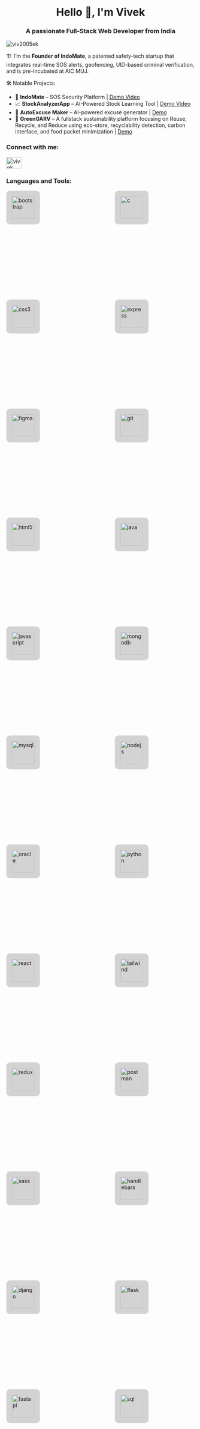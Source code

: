 <h1 align="center">Hello 👋, I'm Vivek</h1>
<h3 align="center">A passionate Full-Stack Web Developer from India</h3>

<p align="left"> 
  <img src="https://komarev.com/ghpvc/?username=viv2005ek&label=Profile%20views&color=0e75b6&style=flat" alt="viv2005ek" /> 
</p>

<!-- Removed the old list of lines (VsecureU, currently learning, contact, etc.) -->

🏗️ I’m the **Founder of IndoMate**, a patented safety-tech startup that integrates real-time SOS alerts, geofencing, UID-based criminal verification, and is pre-incubated at AIC MUJ.

🛠️ Notable Projects:
- 🔐 **IndoMate** – SOS Security Platform | [Demo Video](https://youtu.be/f2-kMNexQRI)
- 📈 **StockAnalyzerApp** – AI-Powered Stock Learning Tool | [Demo Video](https://shorturl.at/vfAu6)
- 🧠 **AutoExcuse Maker** – AI-powered excuse generator | [Demo](https://auto-execuse-generator.netlify.app)
- 🌱 **GreenGARV** – A fullstack sustainability platform focusing on Reuse, Recycle, and Reduce using eco-store, recyclability detection, carbon interface, and food packet minimization | [Demo](https://green-garv-6zuv.vercel.app/)

<h3 align="left">Connect with me:</h3>
<p align="left">
  <a href="https://linkedin.com/in/vivek-kumar-garg-097677280" target="blank">
    <img align="center" src="https://raw.githubusercontent.com/rahuldkjain/github-profile-readme-generator/master/src/images/icons/Social/linked-in-alt.svg" alt="vivek kumar garg" height="30" width="40" />
  </a>
</p>

<h3 align="left">Languages and Tools:</h3>
<p align="left" style="display: flex; flex-wrap: wrap; gap: 200px;">

  <a href="https://getbootstrap.com" target="_blank" rel="noreferrer"> 
    <img src="https://upload.wikimedia.org/wikipedia/commons/thumb/b/b2/Bootstrap_logo.svg/1280px-Bootstrap_logo.svg.png" alt="bootstrap" width="60" height="60" style="background-color: lightgrey; padding: 15px; border-radius: 10px;"/> 
  </a> 
  <a href="https://www.cprogramming.com/" target="_blank" rel="noreferrer"> 
    <img src="https://raw.githubusercontent.com/devicons/devicon/master/icons/c/c-original.svg" alt="c" width="60" height="60" style="background-color: lightgrey; padding: 15px; border-radius: 10px;"/> 
  </a> 
  <a href="https://www.w3schools.com/css/" target="_blank" rel="noreferrer"> 
    <img src="https://raw.githubusercontent.com/devicons/devicon/master/icons/css3/css3-original-wordmark.svg" alt="css3" width="60" height="60" style="background-color: lightgrey; padding: 15px; border-radius: 10px;"/> 
  </a> 
  <a href="https://expressjs.com" target="_blank" rel="noreferrer"> 
    <img src="https://ajeetchaulagain.com/static/7cb4af597964b0911fe71cb2f8148d64/87351/express-js.png" alt="express" width="60" height="60" style="background-color: lightgrey; padding: 15px; border-radius: 10px;"/> 
  </a> 
  <a href="https://www.figma.com/" target="_blank" rel="noreferrer"> 
    <img src="https://www.vectorlogo.zone/logos/figma/figma-icon.svg" alt="figma" width="60" height="60" style="background-color: lightgrey; padding: 15px; border-radius: 10px;"/> 
  </a> 
  <a href="https://git-scm.com/" target="_blank" rel="noreferrer"> 
    <img src="https://www.vectorlogo.zone/logos/git-scm/git-scm-icon.svg" alt="git" width="60" height="60" style="background-color: lightgrey; padding: 15px; border-radius: 10px;"/> 
  </a> 
  <a href="https://www.w3.org/html/" target="_blank" rel="noreferrer"> 
    <img src="https://raw.githubusercontent.com/devicons/devicon/master/icons/html5/html5-original-wordmark.svg" alt="html5" width="60" height="60" style="background-color: lightgrey; padding: 15px; border-radius: 10px;"/> 
  </a> 
  <a href="https://www.java.com" target="_blank" rel="noreferrer"> 
    <img src="https://raw.githubusercontent.com/devicons/devicon/master/icons/java/java-original.svg" alt="java" width="60" height="60" style="background-color: lightgrey; padding: 15px; border-radius: 10px;"/> 
  </a> 
  <a href="https://developer.mozilla.org/en-US/docs/Web/JavaScript" target="_blank" rel="noreferrer"> 
    <img src="https://raw.githubusercontent.com/devicons/devicon/master/icons/javascript/javascript-original.svg" alt="javascript" width="60" height="60" style="background-color: lightgrey; padding: 15px; border-radius: 10px;"/> 
  </a> 

  <a href="https://www.mongodb.com/" target="_blank" rel="noreferrer"> 
    <img src="https://raw.githubusercontent.com/devicons/devicon/master/icons/mongodb/mongodb-original-wordmark.svg" alt="mongodb" width="60" height="60" style="background-color: lightgrey; padding: 15px; border-radius: 10px;"/> 
  </a> 
  <a href="https://www.mysql.com/" target="_blank" rel="noreferrer"> 
    <img src="https://raw.githubusercontent.com/devicons/devicon/master/icons/mysql/mysql-original-wordmark.svg" alt="mysql" width="60" height="60" style="background-color: lightgrey; padding: 15px; border-radius: 10px;"/> 
  </a> 
  <a href="https://nodejs.org" target="_blank" rel="noreferrer"> 
    <img src="https://raw.githubusercontent.com/devicons/devicon/master/icons/nodejs/nodejs-original-wordmark.svg" alt="nodejs" width="60" height="60" style="background-color: lightgrey; padding: 15px; border-radius: 10px;"/> 
  </a> 
  <a href="https://www.oracle.com/" target="_blank" rel="noreferrer"> 
    <img src="https://raw.githubusercontent.com/devicons/devicon/master/icons/oracle/oracle-original.svg" alt="oracle" width="60" height="60" style="background-color: lightgrey; padding: 15px; border-radius: 10px;"/> 
  </a>  
 
  <a href="https://www.python.org" target="_blank" rel="noreferrer"> 
    <img src="https://raw.githubusercontent.com/devicons/devicon/master/icons/python/python-original.svg" alt="python" width="60" height="60" style="background-color: lightgrey; padding: 15px; border-radius: 10px;"/> 
  </a> 
  <a href="https://reactjs.org/" target="_blank" rel="noreferrer"> 
    <img src="https://raw.githubusercontent.com/devicons/devicon/master/icons/react/react-original-wordmark.svg" alt="react" width="60" height="60" style="background-color: lightgrey; padding: 15px; border-radius: 10px;"/> 
  </a> 
<a href="https://tailwindcss.com/" target="_blank" rel="noreferrer"> 
  <img src="https://www.vectorlogo.zone/logos/tailwindcss/tailwindcss-icon.svg" alt="tailwind" width="60" height="60" style="background-color: lightgrey; padding: 15px; border-radius: 10px;" /> 
</a>

<a href="https://redux.js.org/" target="_blank" rel="noreferrer"> 
  <img src="https://raw.githubusercontent.com/devicons/devicon/master/icons/redux/redux-original.svg" alt="redux" width="60" height="60" style="background-color: lightgrey; padding: 15px; border-radius: 10px;" /> 
</a>

<a href="https://www.postman.com/" target="_blank" rel="noreferrer"> 
  <img src="https://www.vectorlogo.zone/logos/getpostman/getpostman-icon.svg" alt="postman" width="60" height="60" style="background-color: lightgrey; padding: 15px; border-radius: 10px;" /> 
</a>

<!-- SCSS / SASS -->
<a href="https://sass-lang.com/" target="_blank" rel="noreferrer"> 
  <img src="https://sass-lang.com/assets/img/logos/logo.svg" alt="sass" width="60" height="60" style="background-color: lightgrey; padding: 15px; border-radius: 10px;" />
</a>

<!-- Handlebars.js -->
<a href="https://handlebarsjs.com/" target="_blank" rel="noreferrer">
  <img src="https://cdn.worldvectorlogo.com/logos/handlebars-1.svg" alt="handlebars" width="60" height="60" style="background-color: lightgrey; padding: 15px; border-radius: 10px;" />
</a>

<!-- Django -->
<a href="https://www.djangoproject.com/" target="_blank" rel="noreferrer"> 
  <img src="https://cdn.jsdelivr.net/gh/devicons/devicon/icons/django/django-plain.svg" alt="django" width="60" height="60" style="background-color: lightgrey; padding: 15px; border-radius: 10px;" />
</a>

<!-- Flask -->
<a href="https://flask.palletsprojects.com/" target="_blank" rel="noreferrer">
  <img src="https://cdn.jsdelivr.net/gh/devicons/devicon/icons/flask/flask-original.svg" alt="flask" width="60" height="60" style="background-color: lightgrey; padding: 15px; border-radius: 10px;" />
</a>

<!-- FastAPI -->
<a href="https://fastapi.tiangolo.com/" target="_blank" rel="noreferrer">
  <img src="https://cdn.jsdelivr.net/gh/devicons/devicon/icons/fastapi/fastapi-original.svg" alt="fastapi" width="60" height="60" style="background-color: lightgrey; padding: 15px; border-radius: 10px;" />
</a>

<!-- SQL -->
<a href="https://www.w3schools.com/sql/" target="_blank" rel="noreferrer"> 
  <img src="https://cdn.jsdelivr.net/gh/devicons/devicon/icons/mysql/mysql-original.svg" alt="sql" width="60" height="60" style="background-color: lightgrey; padding: 15px; border-radius: 10px;" />
</a>



<!-- DBMS (Generic SQL database icon) -->
<a href="https://en.wikipedia.org/wiki/Database" target="_blank" rel="noreferrer">
  <img src="https://cdn-icons-png.flaticon.com/512/543/543224.png" alt="dbms" width="60" height="60" style="background-color: lightgrey; padding: 15px; border-radius: 10px;" />
</a>

<!-- UI/UX (Generic icon for UI/UX) -->
<a href="https://uxdesign.cc/" target="_blank" rel="noreferrer">
  <img src="https://cdn-icons-png.flaticon.com/512/4149/4149640.png" alt="uiux" width="60" height="60" style="background-color: lightgrey; padding: 15px; border-radius: 10px;" />
</a>


<!-- Visual Studio Code -->
<a href="https://code.visualstudio.com/" target="_blank" rel="noreferrer">
  <img src="https://cdn.jsdelivr.net/gh/devicons/devicon/icons/vscode/vscode-original.svg" alt="vscode" width="60" height="60" style="background-color: lightgrey; padding: 15px; border-radius: 10px;" />
</a>

</p>

<details>	
 <summary><b>GSSOC(24) Badges 🪶</b></summary><br>
<div style='display:flex; align-items:center; gap: 10px;' align='center'><a href="https://gssoc.girlscript.tech/leaderboard">
<img src="https://raw.githubusercontent.com/GSSoC24/Postman-Challenge/main/docs/assets/Postman%20White.png" width="100px" height="100px" />
  <img src="https://raw.githubusercontent.com/GSSoC24/Postman-Challenge/main/docs/assets/1.png" width="100px" height="100px" />
  <img src="https://raw.githubusercontent.com/GSSoC24/Postman-Challenge/main/docs/assets/2.png" width="100px" height="100px" />
  <img src="https://raw.githubusercontent.com/GSSoC24/Postman-Challenge/main/docs/assets/3.png" width="100px" height="100px" />
  <img src="https://raw.githubusercontent.com/GSSoC24/Postman-Challenge/main/docs/assets/4.png" width="100px" height="100px" />
  <img src="https://raw.githubusercontent.com/GSSoC24/Postman-Challenge/main/docs/assets/5.png" width="100px" height="100px" />
  <img src="https://raw.githubusercontent.com/GSSoC24/Contributor/refs/heads/main/assets/Git%20Explorer.png" width="100px" height="100px" />
</a>
</div>
</details>
